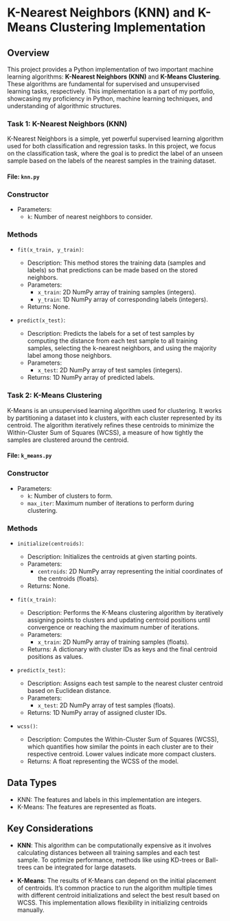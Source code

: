 # K-Nearest Neighbors (KNN) and K-Means Clustering Implementation

## Overview
This project provides a Python implementation of two important machine learning algorithms: **K-Nearest Neighbors (KNN)** and **K-Means Clustering**. These algorithms are fundamental for supervised and unsupervised learning tasks, respectively. This implementation is a part of my portfolio, showcasing my proficiency in Python, machine learning techniques, and understanding of algorithmic structures.

### Task 1: K-Nearest Neighbors (KNN)
K-Nearest Neighbors is a simple, yet powerful supervised learning algorithm used for both classification and regression tasks. In this project, we focus on the classification task, where the goal is to predict the label of an unseen sample based on the labels of the nearest samples in the training dataset.

#### File: `knn.py`

### Constructor
- Parameters:
  - `k`: Number of nearest neighbors to consider.

### Methods
- `fit(x_train, y_train)`:
  - Description: This method stores the training data (samples and labels) so that predictions can be made based on the stored neighbors.
  - Parameters:
    - `x_train`: 2D NumPy array of training samples (integers).
    - `y_train`: 1D NumPy array of corresponding labels (integers).
  - Returns: None.
  
- `predict(x_test)`:
  - Description: Predicts the labels for a set of test samples by computing the distance from each test sample to all training samples, selecting the k-nearest neighbors, and using the majority label among those neighbors.
  - Parameters:
    - `x_test`: 2D NumPy array of test samples (integers).
  - Returns: 1D NumPy array of predicted labels.

### Task 2: K-Means Clustering
K-Means is an unsupervised learning algorithm used for clustering. It works by partitioning a dataset into k clusters, with each cluster represented by its centroid. The algorithm iteratively refines these centroids to minimize the Within-Cluster Sum of Squares (WCSS), a measure of how tightly the samples are clustered around the centroid.

#### File: `k_means.py`

### Constructor
- Parameters:
  - `k`: Number of clusters to form.
  - `max_iter`: Maximum number of iterations to perform during clustering.

### Methods
- `initialize(centroids)`:
  - Description: Initializes the centroids at given starting points.
  - Parameters:
    - `centroids`: 2D NumPy array representing the initial coordinates of the centroids (floats).
  - Returns: None.
  
- `fit(x_train)`:
  - Description: Performs the K-Means clustering algorithm by iteratively assigning points to clusters and updating centroid positions until convergence or reaching the maximum number of iterations.
  - Parameters:
    - `x_train`: 2D NumPy array of training samples (floats).
  - Returns: A dictionary with cluster IDs as keys and the final centroid positions as values.

- `predict(x_test)`:
  - Description: Assigns each test sample to the nearest cluster centroid based on Euclidean distance.
  - Parameters:
    - `x_test`: 2D NumPy array of test samples (floats).
  - Returns: 1D NumPy array of assigned cluster IDs.

- `wcss()`:
  - Description: Computes the Within-Cluster Sum of Squares (WCSS), which quantifies how similar the points in each cluster are to their respective centroid. Lower values indicate more compact clusters.
  - Returns: A float representing the WCSS of the model.

## Data Types
- KNN: The features and labels in this implementation are integers.
- K-Means: The features are represented as floats.

## Key Considerations
- **KNN**: This algorithm can be computationally expensive as it involves calculating distances between all training samples and each test sample. To optimize performance, methods like using KD-trees or Ball-trees can be integrated for large datasets.
  
- **K-Means**: The results of K-Means can depend on the initial placement of centroids. It’s common practice to run the algorithm multiple times with different centroid initializations and select the best result based on WCSS. This implementation allows flexibility in initializing centroids manually.
